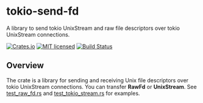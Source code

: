 # tokio-send-fd

A library to send tokio UnixStream and raw file descriptors over tokio UnixStream connections.

[![Crates.io][crates-badge]][crates-url]
[![MIT licensed][mit-badge]][mit-url]
[![Build Status][actions-badge]][actions-url]

[crates-badge]: https://img.shields.io/crates/v/tokio-send-fd.svg
[crates-url]: https://crates.io/crates/tokio-send-fd
[mit-badge]: https://img.shields.io/badge/license-MIT-blue.svg
[mit-url]: https://github.com/alexander-smoktal/tokio-send-fd/blob/main/LICENSE
[actions-badge]: https://github.com/alexander-smoktal/tokio-send-fd/actions/workflows/rust.yml/badge.svg
[actions-url]: https://github.com/alexander-smoktal/tokio-send-fd/actions/workflows/rust.yml

## Overview
The crate is a library for sending and receiving Unix file descriptors over tokio UnixStream connections.
You can transfer **RawFd** or **UnixStream**. See [test_raw_fd.rs](./tests/test_raw_fd.rs) and [test_tokio_stream.rs](./tests/test_tokio_stream.rs) for examples.
